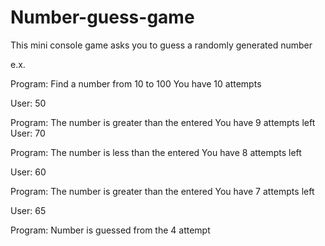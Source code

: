 # Number-guess-game
This mini console game asks you to guess a randomly generated number 

e.x.

Program: Find a number from 10 to 100
You have 10 attempts

User: 50

Program: The number is greater than the entered
You have 9 attempts left
User: 70

Program: The number is less than the entered
You have 8 attempts left

User: 60

Program: The number is greater than the entered
You have 7 attempts left

User: 65

Program: Number is guessed from the 4 attempt
